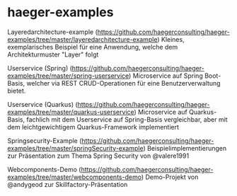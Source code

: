 # haeger-examples

Layeredarchitecture-example (https://github.com/haegerconsulting/haeger-examples/tree/master/layeredarchitecture-example)
Kleines, exemplarisches Beispiel für eine Anwendung, welche dem Architekturmuster "Layer" folgt

Userservice (Spring) (https://github.com/haegerconsulting/haeger-examples/tree/master/spring-userservice)
Microservice auf Spring Boot-Basis, welcher via REST CRUD-Operationen für eine Benutzerverwaltung bietet.

Userservice (Quarkus) (https://github.com/haegerconsulting/haeger-examples/tree/master/quarkus-userservice)
Microservice auf Quarkus-Basis, fachlich mit dem Userservice auf Spring-Basis vergleichbar, aber mit dem leichtgewichtigem Quarkus-Framework implementiert

Springsecurity-Example (https://github.com/haegerconsulting/haeger-examples/tree/master/springSecurity-example)
Beispielimplementierungen zur Präsentation zum Thema Spring Security von @valere1991

Webcomponents-Demo (https://github.com/haegerconsulting/haeger-examples/tree/master/webcomponents-demo)
Demo-Projekt von @andygeod zur Skillfactory-Präsentation
